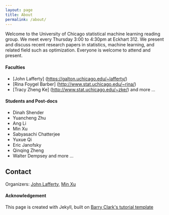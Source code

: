 ```yaml
---
layout: page
title: About
permalink: /about/
---
```


Welcome to the University of Chicago statistical machine learning reading group. We meet every Thursday 3:00 to 4:30pm at Eckhart 312. We present and discuss recent research papers in statistics, machine learning, and related field such as optimization. Everyone is welcome to attend and present.

#### Faculties
- [John Lafferty] (https://galton.uchicago.edu/~lafferty/)
- [Rina Foygel Barber] (http://www.stat.uchicago.edu/~rina/)
- [Tracy Zheng Ke] (http://www.stat.uchicago.edu/~zke/)
and more ...

#### Students and Post-docs

- Dinah Shender
- Yuancheng Zhu
- Ang Li
- Min Xu
- Sabyasachi Chatterjee
- Yuxue Qi
- Eric Janofsky
- Qinqing Zheng
- Walter Dempsey
and more ...

## Contact

Organizers:
[John Lafferty](lafferty@galton.uchicago.edu), 
[Min Xu](min.cut@gmail.com)

#### Acknowledgement

This page is created with Jekyll, built on [Barry Clark's tutorial template](https://github.com/barryclark/jekyll-now)
